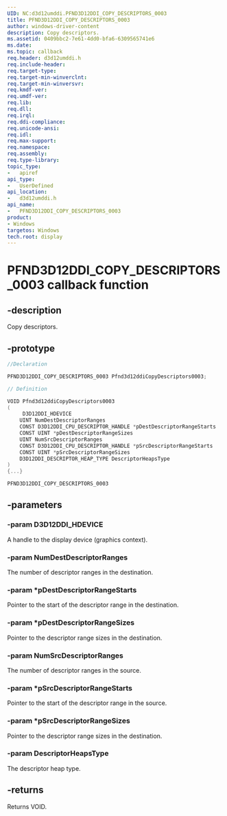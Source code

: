 ```yaml
---
UID: NC:d3d12umddi.PFND3D12DDI_COPY_DESCRIPTORS_0003
title: PFND3D12DDI_COPY_DESCRIPTORS_0003
author: windows-driver-content
description: Copy descriptors.
ms.assetid: 0409bbc2-7e61-4dd0-bfa6-6309565741e6
ms.date: 
ms.topic: callback
req.header: d3d12umddi.h
req.include-header:
req.target-type:
req.target-min-winverclnt:
req.target-min-winversvr:
req.kmdf-ver:
req.umdf-ver:
req.lib:
req.dll:
req.irql: 
req.ddi-compliance:
req.unicode-ansi:
req.idl:
req.max-support:
req.namespace:
req.assembly:
req.type-library: 
topic_type: 
-	apiref
api_type: 
-	UserDefined
api_location: 
-	d3d12umddi.h
api_name: 
-	PFND3D12DDI_COPY_DESCRIPTORS_0003
product: 
- Windows
targetos: Windows
tech.root: display
---
```


# PFND3D12DDI_COPY_DESCRIPTORS_0003 callback function

## -description

Copy descriptors.

## -prototype

```cpp
//Declaration

PFND3D12DDI_COPY_DESCRIPTORS_0003 Pfnd3d12ddiCopyDescriptors0003; 

// Definition

VOID Pfnd3d12ddiCopyDescriptors0003 
(
	 D3D12DDI_HDEVICE
	UINT NumDestDescriptorRanges
	CONST D3D12DDI_CPU_DESCRIPTOR_HANDLE *pDestDescriptorRangeStarts
	CONST UINT *pDestDescriptorRangeSizes
	UINT NumSrcDescriptorRanges
	CONST D3D12DDI_CPU_DESCRIPTOR_HANDLE *pSrcDescriptorRangeStarts
	CONST UINT *pSrcDescriptorRangeSizes
	D3D12DDI_DESCRIPTOR_HEAP_TYPE DescriptorHeapsType
)
{...}

PFND3D12DDI_COPY_DESCRIPTORS_0003 


```

## -parameters

### -param D3D12DDI_HDEVICE  

A handle to the display device (graphics context).
 
### -param NumDestDescriptorRanges

The number of descriptor ranges in the destination.

### -param *pDestDescriptorRangeStarts

Pointer to the start of the descriptor range in the destination.

### -param *pDestDescriptorRangeSizes

Pointer to the descriptor range sizes in the destination.

### -param NumSrcDescriptorRanges

The number of descriptor ranges in the source.

### -param *pSrcDescriptorRangeStarts

Pointer to the start of the descriptor range in the source.

### -param *pSrcDescriptorRangeSizes

Pointer to the descriptor range sizes in the destination.

### -param DescriptorHeapsType

The descriptor heap type.

## -returns

Returns VOID.
